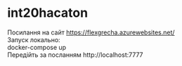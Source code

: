 # int20hacaton  
Посилання на сайт https://flexgrecha.azurewebsites.net/  
Запуск локально:  
docker-compose up  
Передійть за посланням  http://localhost:7777
